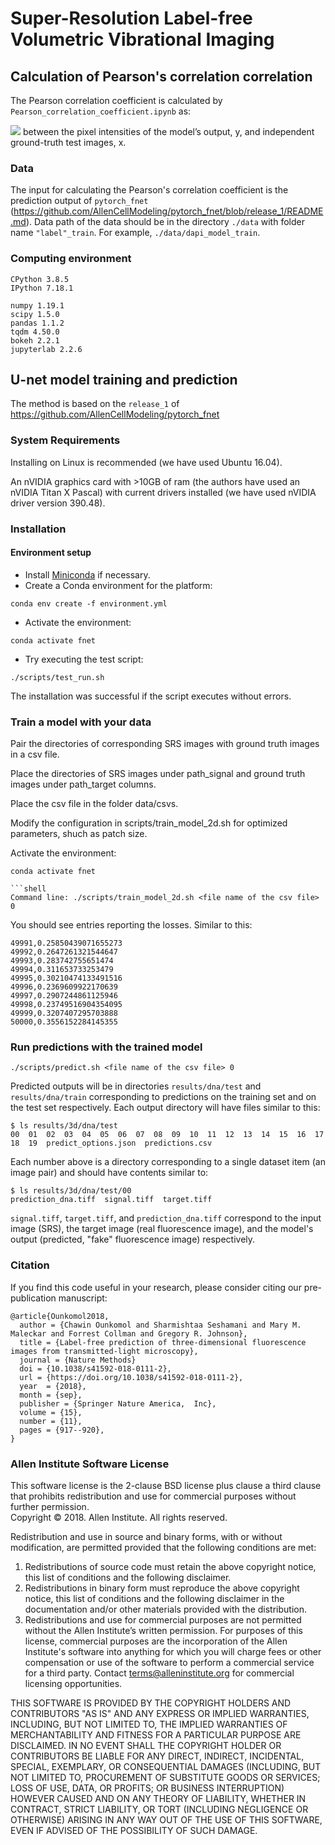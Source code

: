 # Super-Resolution Label-free Volumetric Vibrational Imaging
## Calculation of Pearson's correlation correlation
The Pearson correlation coefficient is calculated by `Pearson_correlation_coefficient.ipynb`
as:

<img src="https://render.githubusercontent.com/render/math?math=r=\frac{\sum(x-\bar{x})(y-\bar{y})}{\sqrt{\sum(x-\bar{x})^2\sum(y-\bar{y})^2}}">
between the pixel intensities of the model’s output, y, and independent ground-truth test images, x.

### Data
The input for calculating the Pearson's correlation coefficient is the prediction output of `pytorch_fnet`
(https://github.com/AllenCellModeling/pytorch_fnet/blob/release_1/README.md). Data path of the data should be in the directory `./data` with folder name `"label"_train`. For example, `./data/dapi_model_train`.

### Computing environment 

```shell
CPython 3.8.5
IPython 7.18.1

numpy 1.19.1
scipy 1.5.0
pandas 1.1.2
tqdm 4.50.0
bokeh 2.2.1
jupyterlab 2.2.6
```



## U-net model training and prediction
The method is based on the `release_1` of https://github.com/AllenCellModeling/pytorch_fnet

### System Requirements
Installing on Linux is recommended (we have used Ubuntu 16.04).

An nVIDIA graphics card with >10GB of ram (the authors have used an nVIDIA Titan X Pascal) with current drivers installed (we have used nVIDIA driver version 390.48).

### Installation
#### Environment setup
- Install [Miniconda](https://conda.io/miniconda.html) if necessary.
- Create a Conda environment for the platform:
```shell
conda env create -f environment.yml
```
- Activate the environment:
```shell
conda activate fnet
```
- Try executing the test script:
```shell
./scripts/test_run.sh
```
The installation was successful if the script executes without errors.

### Train a model with your data

Pair the directories of corresponding SRS images with ground truth images in a csv file. 

Place the directories of SRS images under path_signal and ground truth images under path_target columns.

Place the csv file in the folder data/csvs.

Modify the configuration in scripts/train_model_2d.sh for optimized parameters, shuch as patch size.

Activate the environment:
```shell
conda activate fnet

```shell
Command line: ./scripts/train_model_2d.sh <file name of the csv file> 0

```

You should see entries reporting the losses. Similar to this:

```shell
49991,0.25850439071655273
49992,0.2647261321544647
49993,0.283742755651474
49994,0.311653733253479
49995,0.30210474133491516
49996,0.2369609922170639
49997,0.2907244861125946
49998,0.23749516904354095
49999,0.3207407295703888
50000,0.3556152284145355
```

### Run predictions with the trained model
```
./scripts/predict.sh <file name of the csv file> 0
```
Predicted outputs will be in directories `results/dna/test` and `results/dna/train` corresponding to predictions on the training set and on the test set respectively. Each output directory will have files similar to this:
```shell
$ ls results/3d/dna/test
00  01  02  03  04  05  06  07  08  09  10  11  12  13  14  15  16  17  18  19  predict_options.json  predictions.csv
```
Each number above is a directory corresponding to a single dataset item (an image pair) and should have contents similar to:
```shell
$ ls results/3d/dna/test/00
prediction_dna.tiff  signal.tiff  target.tiff
```
`signal.tiff`, `target.tiff`, and `prediction_dna.tiff` correspond to the input image (SRS), the target image (real fluorescence image), and the model's output (predicted, "fake" fluorescence image) respectively.


### Citation
If you find this code useful in your research, please consider citing our pre-publication manuscript:
```
@article{Ounkomol2018,
  author = {Chawin Ounkomol and Sharmishtaa Seshamani and Mary M. Maleckar and Forrest Collman and Gregory R. Johnson},
  title = {Label-free prediction of three-dimensional fluorescence images from transmitted-light microscopy},
  journal = {Nature Methods}
  doi = {10.1038/s41592-018-0111-2},
  url = {https://doi.org/10.1038/s41592-018-0111-2},
  year  = {2018},
  month = {sep},
  publisher = {Springer Nature America,  Inc},
  volume = {15},
  number = {11},
  pages = {917--920},
}
```


### Allen Institute Software License
This software license is the 2-clause BSD license plus clause a third clause that prohibits redistribution and use for commercial purposes without further permission.   
Copyright © 2018. Allen Institute.  All rights reserved.

Redistribution and use in source and binary forms, with or without modification, are permitted provided that the following conditions are met:
1. Redistributions of source code must retain the above copyright notice, this list of conditions and the following disclaimer.  
2. Redistributions in binary form must reproduce the above copyright notice, this list of conditions and the following disclaimer in the documentation and/or other materials provided with the distribution.  
3. Redistributions and use for commercial purposes are not permitted without the Allen Institute’s written permission. For purposes of this license, commercial purposes are the incorporation of the Allen Institute's software into anything for which you will charge fees or other compensation or use of the software to perform a commercial service for a third party. Contact terms@alleninstitute.org for commercial licensing opportunities.  

THIS SOFTWARE IS PROVIDED BY THE COPYRIGHT HOLDERS AND CONTRIBUTORS "AS IS" AND ANY EXPRESS OR IMPLIED WARRANTIES, INCLUDING, BUT NOT LIMITED TO, THE IMPLIED WARRANTIES OF MERCHANTABILITY AND FITNESS FOR A PARTICULAR PURPOSE ARE DISCLAIMED. IN NO EVENT SHALL THE COPYRIGHT HOLDER OR CONTRIBUTORS BE LIABLE FOR ANY DIRECT, INDIRECT, INCIDENTAL, SPECIAL, EXEMPLARY, OR CONSEQUENTIAL DAMAGES (INCLUDING, BUT NOT LIMITED TO, PROCUREMENT OF SUBSTITUTE GOODS OR SERVICES; LOSS OF USE, DATA, OR PROFITS; OR BUSINESS INTERRUPTION) HOWEVER CAUSED AND ON ANY THEORY OF LIABILITY, WHETHER IN CONTRACT, STRICT LIABILITY, OR TORT (INCLUDING NEGLIGENCE OR OTHERWISE) ARISING IN ANY WAY OUT OF THE USE OF THIS SOFTWARE, EVEN IF ADVISED OF THE POSSIBILITY OF SUCH DAMAGE.
